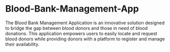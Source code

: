 # Blood-Bank-Management-App
The Blood Bank Management Application is an innovative solution designed to bridge the gap between blood donors and those in need of blood donations. This application empowers users to easily locate and request blood donors while providing donors with a platform to register and manage their availability.
